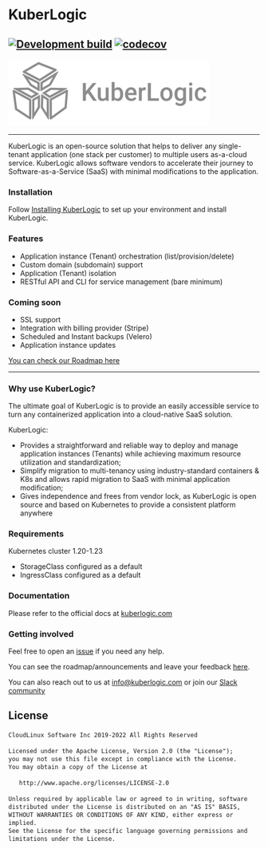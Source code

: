 # KuberLogic
[![Development build](https://github.com/kuberlogic/kuberlogic/actions/workflows/on-push-master.yaml/badge.svg)](https://github.com/kuberlogic/kuberlogic/actions/workflows/on-push-master.yaml)
[![codecov](https://codecov.io/gh/kuberlogic/kuberlogic/master/graph/badge.svg?token=VRWDPT0EIC)](https://codecov.io/gh/kuberlogic/kuberlogic)
---
![logo](img/kuberlogic-logo.png)

----

KuberLogic is an open-source solution that helps to deliver any single-tenant application (one stack per customer) to multiple users as-a-cloud service. KuberLogic allows software vendors to accelerate their journey to Software-as-a-Service (SaaS) with minimal modifications to the application.

### Installation

Follow [Installing KuberLogic](https://cloudlinux.notion.site/cloudlinux/Getting-Started-b7ce32f19d1c433da351670872f2c70f) to set up your environment and install KuberLogic.

### Features

- Application instance (Tenant) orchestration (list/provision/delete)
- Custom domain (subdomain) support
- Application (Tenant) isolation
- RESTful API and CLI for service management (bare minimum)

### Coming soon

- SSL support
- Integration with billing provider (Stripe)
- Scheduled and Instant backups (Velero)
- Application instance updates

[You can check our Roadmap here](https://kuberlogic.clearflask.com/roadmap)

----

### Why use KuberLogic?

The ultimate goal of KuberLogic is to provide an easily accessible service to turn any containerized application into a cloud-native SaaS solution.

KuberLogic:

- Provides a straightforward and reliable way to deploy and manage application instances (Tenants) while achieving maximum resource utilization and standardization;
- Simplify migration to multi-tenancy using industry-standard containers & K8s and allows rapid migration to SaaS with minimal application modification;
- Gives independence and frees from vendor lock, as KuberLogic is open source and based on Kubernetes to provide a consistent platform anywhere

### Requirements

Kubernetes cluster 1.20-1.23

- StorageClass configured as a default
- IngressClass configured as a default

### Documentation

Please refer to the official docs at [kuberlogic.com](https://cloudlinux.notion.site/cloudlinux/Getting-Started-b7ce32f19d1c433da351670872f2c70f)

### Getting involved

Feel free to open an [issue](https://github.com/kuberlogic/kuberlogic/issues) if you need any help.

You can see the roadmap/announcements and leave your feedback [here](https://kuberlogic.clearflask.com/).

You can also reach out to us at [info@kuberlogic.com](mailto:info@kuberlogic.com)
 or join our [Slack community](https://join.slack.com/t/kuberlogic/shared_invite/zt-x845lggh-lne0taYmwLFgQ6XZEiTJoA)

## License
```text
CloudLinux Software Inc 2019-2022 All Rights Reserved

Licensed under the Apache License, Version 2.0 (the "License");
you may not use this file except in compliance with the License.
You may obtain a copy of the License at

   http://www.apache.org/licenses/LICENSE-2.0

Unless required by applicable law or agreed to in writing, software
distributed under the License is distributed on an "AS IS" BASIS,
WITHOUT WARRANTIES OR CONDITIONS OF ANY KIND, either express or implied.
See the License for the specific language governing permissions and
limitations under the License.
```

